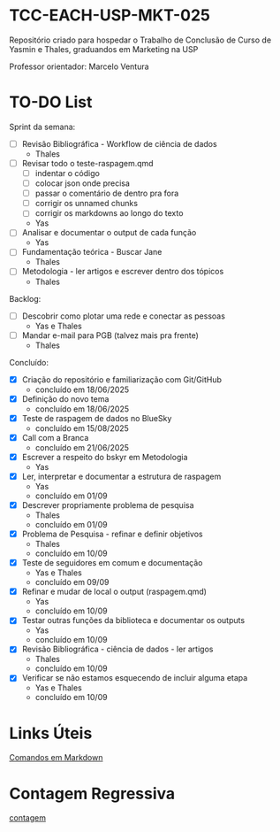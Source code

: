 # TCC-EACH-USP-MKT-025

Repositório criado para hospedar o Trabalho de Conclusão de Curso de Yasmin e Thales, graduandos em Marketing na USP

Professor orientador: Marcelo Ventura

# TO-DO List

Sprint da semana:

- [ ] Revisão Bibliográfica - Workflow de ciência de dados
  - Thales
- [ ] Revisar todo o teste-raspagem.qmd
  - [ ] indentar o código
  - [ ] colocar json onde precisa
  - [ ] passar o comentário de dentro pra fora
  - [ ] corrigir os unnamed chunks
  - [ ] corrigir os markdowns ao longo do texto
  - Yas
- [ ] Analisar e documentar o output de cada função
  - Yas
- [ ] Fundamentação teórica - Buscar Jane
  - Thales
- [ ] Metodologia - ler artigos e escrever dentro dos tópicos
  - Thales

Backlog:

- [ ] Descobrir como plotar uma rede e conectar as pessoas
  - Yas e Thales
- [ ] Mandar e-mail para PGB (talvez mais pra frente)
  - Thales


Concluído:

- [X] Criação do repositório e familiarização com Git/GitHub
    - concluído em 18/06/2025
- [X] Definição do novo tema
    - concluído em 18/06/2025
- [X] Teste de raspagem de dados no BlueSky
    - concluído em 15/08/2025
- [X] Call com a Branca
    - concluído em 21/06/2025
- [x] Escrever a respeito do bskyr em Metodologia
    - Yas
- [x] Ler, interpretar e documentar a estrutura de raspagem
    - Yas
    - concluído em 01/09
- [X] Descrever propriamente problema de pesquisa
    - Thales 
    - concluído em 01/09
- [X] Problema de Pesquisa - refinar e definir objetivos
    - Thales
    - concluído em 10/09
- [X] Teste de seguidores em comum e documentação
    - Yas e Thales
    - concluído em 09/09
- [X] Refinar e mudar de local o output (raspagem.qmd)
    - Yas
    - concluído em 10/09
- [X] Testar outras funções da biblioteca e documentar os outputs
    - Yas
    - concluído em 10/09
- [X] Revisão Bibliográfica - ciência de dados - ler artigos   
    - Thales
    - concluído em 10/09
- [X] Verificar se não estamos esquecendo de incluir alguma etapa
    - Yas e Thales
    - concluído em 10/09





# Links Úteis
[Comandos em Markdown](https://docs.pipz.com/central-de-ajuda/learning-center/guia-basico-de-markdown#open)

# Contagem Regressiva
[contagem](https://yasmelinss.github.io/contagem_regressiva/)
